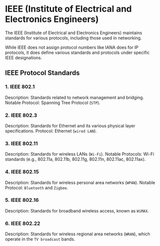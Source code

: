 # IEEE (Institute of Electrical and Electronics Engineers)

The IEEE (Institute of Electrical and Electronics Engineers) maintains standards for various protocols, including those used in networking.

While IEEE does not assign protocol numbers like IANA does for IP protocols, it does define various standards and protocols under specific IEEE designations.

## IEEE Protocol Standards

### 1. IEEE 802.1

Description: Standards related to network management and bridging.
Notable Protocol: Spanning Tree Protocol (`STP`).

### 2. IEEE 802.3

Description: Standards for Ethernet and its various physical layer specifications.
Protocol: Ethernet (`wired LAN`).

### 3. IEEE 802.11

Description: Standards for wireless LANs (`Wi-Fi`).
Notable Protocols: Wi-Fi standards (e.g., 802.11a, 802.11b, 802.11g, 802.11n, 802.11ac, 802.11ax).

### 4. IEEE 802.15

Description: Standards for wireless personal area networks (`WPAN`).
Notable Protocol: `Bluetooth` and `Zigbee`.

### 5. IEEE 802.16

Description: Standards for broadband wireless access, known as `WiMAX`.

### 6. IEEE 802.22

Description: Standards for wireless regional area networks (`WRAN`), which operate in the `TV broadcast` bands.
